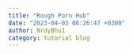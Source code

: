 ```yaml
---
title: "Rough Porn Hub"
date: "2023-04-03 08:26:47 +0300"
author: NrdyBhu1
category: tutorial blog
---
```

